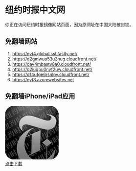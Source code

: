 <h1>纽约时报中文网</h1>
<p>你正在访问纽约时报镜像网站页面，因为原网址在中国大陆被封锁。</p>
<h2>免翻墙网站</h2>
<ol>
<li><a href="https://nyt4.global.ssl.fastly.net/" target="1">https://nyt4.global.ssl.fastly.net/</a></li>
<li><a href="https://d2gmwuo53u3nug.cloudfront.net/" target="2">https://d2gmwuo53u3nug.cloudfront.net/</a></li>
<li><a href="https://dav4mbastv8a0.cloudfront.net/" target="3">https://dav4mbastv8a0.cloudfront.net/</a></li>
<li><a href="https://d2iugpu0nyf2uw.cloudfront.net/" target="4">https://d2iugpu0nyf2uw.cloudfront.net/</a></li>
<li><a href="https://d14ufge6rsnlpy.cloudfront.net/" target="5">https://d14ufge6rsnlpy.cloudfront.net/</a></li>
<li><a href="https://nyt8.azurewebsites.net" target="6">https://nyt8.azurewebsites.net</a></li>
</ol>
<h2>免翻墙iPhone/iPad应用</h2>
<p>
	<a href="https://itunes.apple.com/cn/app/niu-yue-shi-bao-zhong-wen-wang/id807498298?mt=8">
		<img src="icon175x175.jpeg" />
		<br/>点击下载
	</a>
</p>